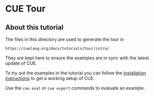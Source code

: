 # CUE Tour

## About this tutorial

The files in this directory are used to generate the tour in

    https://cuelang.org/docs/tutorials/tour/intro/

They are kept here to ensure the examples are in sync with the latest update
of CUE.

To try out the examples in the tutorial you can follow the
[installation instructions](../../install.md)
to get a working setup of CUE.

Use the `cue eval` or `cue export` commands to evaluate an example.

